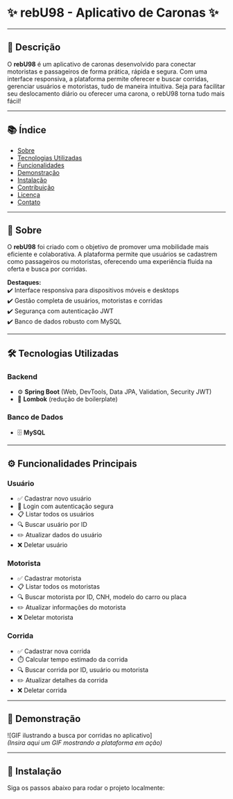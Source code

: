 # ✨ rebU98 - Aplicativo de Caronas ✨

---

## 🚗 Descrição

O **rebU98** é um aplicativo de caronas desenvolvido para conectar motoristas e passageiros de forma prática, rápida e segura. Com uma interface responsiva, a plataforma permite oferecer e buscar corridas, gerenciar usuários e motoristas, tudo de maneira intuitiva. Seja para facilitar seu deslocamento diário ou oferecer uma carona, o rebU98 torna tudo mais fácil!

---

## 📚 Índice

- [Sobre](#sobre)
- [Tecnologias Utilizadas](#tecnologias-utilizadas)
- [Funcionalidades](#funcionalidades)
- [Demonstração](#demonstracao)
- [Instalação](#instalacao)
- [Contribuição](#contribuicao)
- [Licença](#licenca)
- [Contato](#contato)

---

## 📝 Sobre <a name="sobre"></a>

O **rebU98** foi criado com o objetivo de promover uma mobilidade mais eficiente e colaborativa. A plataforma permite que usuários se cadastrem como passageiros ou motoristas, oferecendo uma experiência fluida na oferta e busca por corridas.  

**Destaques:**  
✔️ Interface responsiva para dispositivos móveis e desktops  
✔️ Gestão completa de usuários, motoristas e corridas  
✔️ Segurança com autenticação JWT  
✔️ Banco de dados robusto com MySQL  

---

## 🛠 Tecnologias Utilizadas <a name="tecnologias-utilizadas"></a>

### Backend
- ⚙️ **Spring Boot** (Web, DevTools, Data JPA, Validation, Security JWT)  
- 🧰 **Lombok** (redução de boilerplate)  

### Banco de Dados
- 🗄️ **MySQL**

---

## ⚙ Funcionalidades Principais <a name="funcionalidades"></a>

### Usuário
- ✅ Cadastrar novo usuário
- 🔑 Login com autenticação segura
- 📋 Listar todos os usuários
- 🔍 Buscar usuário por ID
- ✏️ Atualizar dados do usuário
- ❌ Deletar usuário

### Motorista
- ✅ Cadastrar motorista
- 📋 Listar todos os motoristas
- 🔍 Buscar motorista por ID, CNH, modelo do carro ou placa
- ✏️ Atualizar informações do motorista
- ❌ Deletar motorista

### Corrida
- ✅ Cadastrar nova corrida
- ⏱️ Calcular tempo estimado da corrida
- 🔍 Buscar corrida por ID, usuário ou motorista
- ✏️ Atualizar detalhes da corrida
- ❌ Deletar corrida

---

## 🎥 Demonstração <a name="demonstracao"></a>

![GIF ilustrando a busca por corridas no aplicativo]  
*(Insira aqui um GIF mostrando a plataforma em ação)*

---

## 🚀 Instalação <a name="instalacao"></a>

Siga os passos abaixo para rodar o projeto localmente:

